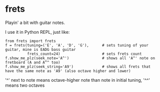 # frets
Playin' a bit with guitar notes.

I use it in Python REPL, just like:

    from frets import frets
    f = frets(tuning=('E', 'A', 'D', 'G'),      # sets tuning of your guitar, mine is EADG bass guitar
              frets_count=24)                   # sets frets count
    f.show_me_plz(seek_note='A^')               # shows all 'A^' note on fretboard (A and A^^ too)
    f.show_me_plz(seek_string='A9')             # shows all frets that have the same note as 'A9' (also octave higher and lower)
  
'^' next to note means octave-higher note than note in initial tuning, '^^' means two octaves
